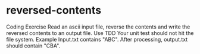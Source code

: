 # reversed-contents
Coding Exercise  Read an ascii input file, reverse the contents and write the reversed contents to an output file. Use TDD Your unit test should not hit the file system.    Example  Input.txt contains "ABC".  After processing, output.txt should contain "CBA".
